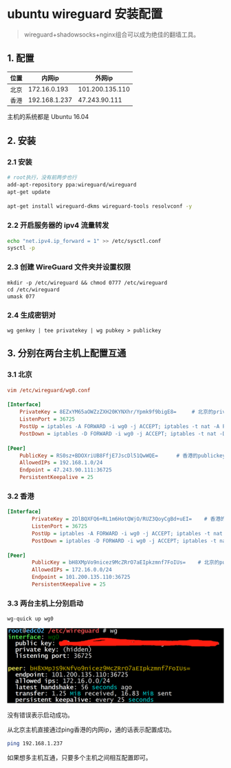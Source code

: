 # ubuntu wireguard 安装配置

>  wireguard+shadowsocks+nginx组合可以成为绝佳的翻墙工具。

## 1. 配置

| 位置 | 内网ip       | 外网ip |
| -----| ------------- | --- |
| 北京 | 172.16.0.193 | 101.200.135.110 |
| 香港 | 192.168.1.237 | 47.243.90.111 |

主机的系统都是 Ubuntu 16.04

## 2. 安装

### 2.1 安装

```bash
# root执行，没有前两步也行
add-apt-repository ppa:wireguard/wireguard
apt-get update

apt-get install wireguard-dkms wireguard-tools resolvconf -y
```

### 2.2 开启服务器的 ipv4 流量转发

```bash
echo "net.ipv4.ip_forward = 1" >> /etc/sysctl.conf
sysctl -p
```

### 2.3 创建 WireGuard 文件夹并设置权限

```
mkdir -p /etc/wireguard && chmod 0777 /etc/wireguard
cd /etc/wireguard
umask 077
```

### 2.4 生成密钥对

```
wg genkey | tee privatekey | wg pubkey > publickey
```

## 3. 分别在两台主机上配置互通

### 3.1 北京

```ini
vim /etc/wireguard/wg0.conf

[Interface]
	PrivateKey = 8EZxYM65aOWZzZXH20KYNXhr/Ypmk9f9bigE8=     # 北京的privatekey
	ListenPort = 36725
	PostUp = iptables -A FORWARD -i wg0 -j ACCEPT; iptables -t nat -A POSTROUTING -o  ens3   -j MASQUERADE; ip6tables -A FORWARD -i wg0 -j ACCEPT; ip6tables -t nat -A POSTROUTING -o  ens3  -j MASQUERADE
	PostDown = iptables -D FORWARD -i wg0 -j ACCEPT; iptables -t nat -D POSTROUTING -o  ens3  -j MASQUERADE; ip6tables -D FORWARD -i wg0 -j ACCEPT; ip6tables -t nat -D POSTROUTING -o  ens3  -j MASQUERADE

[Peer]
	PublicKey = RS0sz+BDOXriUB8FfjE7JscDl51QwWQE=      # 香港的publickey
	AllowedIPs = 192.168.1.0/24
	Endpoint = 47.243.90.111:36725
	PersistentKeepalive = 25
```



### 3.2 香港

```ini
[Interface]
        PrivateKey = 2DlBQXFQ6+RL1m6HotQWjO/RUZ3QoyCgBd+uEI=    # 香港的privatekey
        ListenPort = 36725
        PostUp = iptables -A FORWARD -i wg0 -j ACCEPT; iptables -t nat -A POSTROUTING -o  ens3   -j MASQUERADE; ip6tables -A FORWARD -i wg0 -j ACCEPT; ip6tables -t nat -A POSTROUTING -o  ens3  -j MASQUERADE
        PostDown = iptables -D FORWARD -i wg0 -j ACCEPT; iptables -t nat -D POSTROUTING -o  ens3  -j MASQUERADE; ip6tables -D FORWARD -i wg0 -j ACCEPT; ip6tables -t nat -D POSTROUTING -o  ens3  -j MASQUERADE

[Peer]
        PublicKey = bH8XMpVo9nicez9McZRrO7aEIpkzmnf7FoIUs=    # 北京的publickey
        AllowedIPs = 172.16.0.0/24
        Endpoint = 101.200.135.110:36725
        PersistentKeepalive = 25
```

### 3.3 两台主机上分别启动

```bash
wg-quick up wg0
```

![look](look.png)

没有错误表示启动成功。



从北京主机直接通过ping香港的内网ip，通的话表示配置成功。

```bash
ping 192.168.1.237
```





如果想多主机互通，只要多个主机之间相互配置即可。